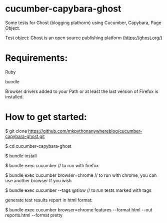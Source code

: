 # cucumber-capybara-ghost

Some tests for Ghost (blogging plathorm) using Cucumber, Capybara, Page Object.

Test object: Ghost is an open source publishing platform (https://ghost.org/)


# Requirements:

Ruby

bundle

Browser drivers added to your Path or at least the last version of Firefox is installed.


# How to get started:

$ git clone https://github.com/mkpythonanywhereblog/cucumber-capybara-ghost.git

$ cd cucumber-capybara-ghost

$ bundle install

$ bundle exec cucumber                                 // to run with firefox

$ bundle exec cucumber browser=chrome                  // to run with chrome, you can use another browser If you wish

$ bundle exec cucumber --tags @slow                    // to run tests marked with tags


generate test results report in html format:

$ bundle exec cucumber browser=chrome features --format html --out reports.html --format pretty

